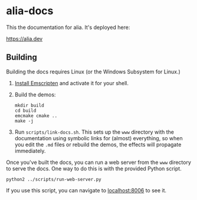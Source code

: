 alia-docs
=========

This the documentation for alia. It's deployed here:

https://alia.dev

Building
--------

Building the docs requires Linux (or the Windows Subsystem for Linux.)

1. [Install Emscripten](
   https://emscripten.org/docs/getting_started/downloads.html) and activate it
   for your shell.

2. Build the demos:
   ```shell
   mkdir build
   cd build
   emcmake cmake ..
   make -j
   ```

3. Run `scripts/link-docs.sh`. This sets up the `www` directory with the
   documentation using symbolic links for (almost) everything, so when you edit
   the `.md` files or rebuild the demos, the effects will propagate
   immediately.

Once you've built the docs, you can run a web server from the `www` directory
to serve the docs. One way to do this is with the provided Python script.
```shell
python2 ../scripts/run-web-server.py
```

If you use this script, you can navigate to
[localhost:8006](http://localhost:8006) to see it.
